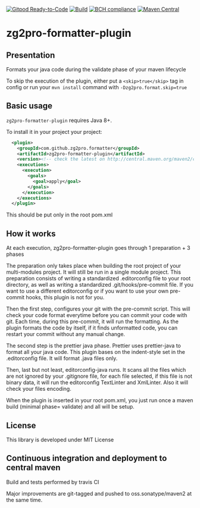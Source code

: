 [![Gitpod Ready-to-Code](https://img.shields.io/badge/Gitpod-Ready--to--Code-blue?logo=gitpod)](https://gitpod.io/#https://github.com/zg2pro/zg2pro-formatter-plugin) 
[![Build](https://travis-ci.org/zg2pro/zg2pro-formatter-plugin.svg?branch=master)](https://travis-ci.org/zg2pro/zg2pro-formatter-plugin)
[![BCH compliance](https://bettercodehub.com/edge/badge/zg2pro/zg2pro-formatter-plugin?branch=master)](https://bettercodehub.com/)
[![Maven Central](https://maven-badges.herokuapp.com/maven-central/com.github.zg2pro.formatter/zg2pro-formatter-plugin/badge.svg)](https://maven-badges.herokuapp.com/maven-central/com.github.zg2pro.formatter/zg2pro-formatter-plugin)

# zg2pro-formatter-plugin

## Presentation

Formats your java code during the validate phase of your maven lifecycle

To skip the execution of the plugin, either put a `<skip>true</skip>` tag in config or run your `mvn install` command with `-Dzg2pro.format.skip=true`

## Basic usage

`zg2pro-formatter-plugin` requires Java 8+.

To install it in your project your project:

````xml
  <plugin>
    <groupId>com.github.zg2pro.formatter</groupId>
    <artifactId>zg2pro-formatter-plugin</artifactId>
    <version><!-- check the latest on http://central.maven.org/maven2/com/github/zg2pro/zg2pro-formatter-plugin/ --></version>
    <executions>
      <execution>
        <goals>
          <goal>apply</goal>
        </goals>
      </execution>
    </executions>
  </plugin>
````

This should be put only in the root pom.xml

## How it works

At each execution, zg2pro-formatter-plugin goes through 1 preparation + 3 phases

The preparation only takes place when building the root project of your multi-modules project. It will still be run in a single module project. This preparation consists of writing a standardized .editorconfig file to your root directory, as well as writing a standardized .git/hooks/pre-commit file. If you want to use a different editorconfig or if you want to use your own pre-commit hooks, this plugin is not for you.

Then the first step, configures your git with the pre-commit script. This will check your code format everytime before you can commit your code with git. Each time, during this pre-commit, it will run the formatting. As the plugin formats the code by itself, if it finds unformatted code, you can restart your commit without any manual change.

The second step is the prettier java phase. Prettier uses prettier-java to format all your java code. This plugin bases on the indent-style set in the .editorconfig file. It will format .java files only.

Then, last but not least, editorconfig-java runs. It scans all the files which are not ignored by your .gitignore file, for each file selected, if this file is not binary data, it will run the editorconfig TextLinter and XmlLinter. Also it will check your files encoding.

When the plugin is inserted in your root pom.xml, you just run once a maven build (minimal phase= validate) and all will be setup.

## License

This library is developed under MIT License

## Continuous integration and deployment to central maven

Build and tests performed by travis CI

Major improvements are git-tagged and pushed to oss.sonatype/maven2 at the same time.
